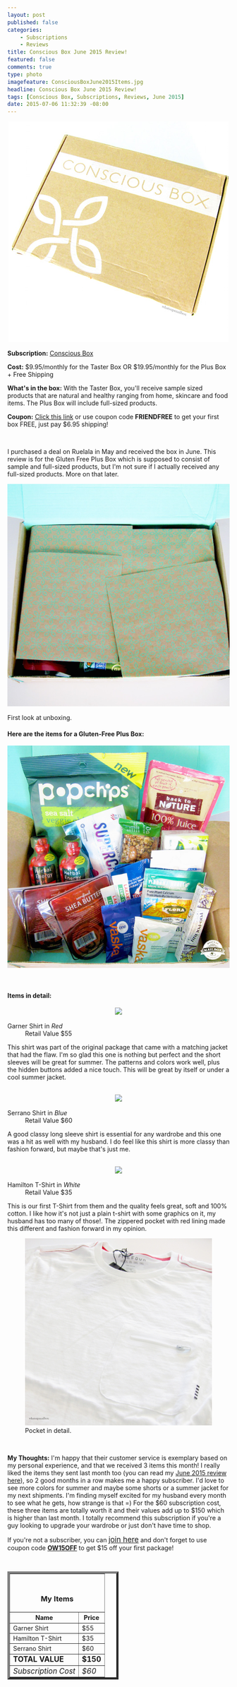 ```yaml
---
layout: post
published: false
categories: 
    - Subscriptions
    - Reviews
title: Conscious Box June 2015 Review!
featured: false
comments: true
type: photo
imagefeature: ConsciousBoxJune2015Items.jpg
headline: Conscious Box June 2015 Review!
tags: [Conscious Box, Subscriptions, Reviews, June 2015]
date: 2015-07-06 11:32:39 -08:00
---
```


<center><img src='/images/ConsciousBoxJune2015Box.jpg'></center>
<p><b>Subscription:</b> <a href="http://shop.pe/v3T5B" target="_blank">Conscious Box</a></p>
<p><b>Cost:</b> $9.95/monthly for the Taster Box OR $19.95/monthly for the Plus Box + Free Shipping</p>
<p><b>What's in the box:</b> With the Taster Box, you'll receive sample sized products that are natural and healthy ranging from home, skincare and food items. The Plus Box will include full-sized products.</p>
<p><b>Coupon:</b> <a href="http://shop.pe/v3T5B" target="_blank">Click this link</a> or use coupon code <b>FRIENDFREE</b> to get your first box FREE, just pay $6.95 shipping!</p>
<br>

<p>I purchased a deal on Ruelala in May and received the box in June. This review is for the Gluten Free Plus Box which is supposed to consist of sample and full-sized products, but I'm not sure if I actually received any full-sized products. More on that later.</p>

<p><center><img src='/images/ConsciousBoxJune2015OpenBox.jpg'></center></p>
<p>First look at unboxing.</p>

<H4>Here are the items for a Gluten-Free Plus Box:</H4>
<p><center><img src='/images/ConsciousBoxJune2015Items.jpg'></center></p>
<br>

<H4>Items in detail:</H4>
<p><center><img src='/images/ConsciousBoxJune2015.jpg'></center></p>
<DL>
<DT>Garner Shirt in <i>Red</i></DT>
<DD>Retail Value $55</DD>
</DL>

<p>This shirt was part of the original package that came with a matching jacket that had the flaw. I'm so glad this one is nothing but perfect and the short sleeves will be great for summer. The patterns and colors work well, plus the hidden buttons added a nice touch. This will be great by itself or under a cool summer jacket.</p>
<br>

<center><img src='/images/ConsciousBoxJune2015.jpg'></center>
<DL>
<DT>Serrano Shirt in <i>Blue</i></DT>
<DD>Retail Value $60</DD>
</DL>

<p>A good classy long sleeve shirt is essential for any wardrobe and this one was a hit as well with my husband. I do feel like this shirt is more classy than fashion forward, but maybe that's just me.</p> 
<br>

<center><img src='/images/ConsciousBoxJune2015.jpg'></center>
<DL>
<DT>Hamilton T-Shirt in <i>White</i></DT>
<DD>Retail Value $35</DD>
</DL>

<p>This is our first T-Shirt from them and the quality feels great, soft and 100% cotton. I like how it's not just a plain t-shirt with some graphics on it, my husband has too many of those!. The zippered pocket with red lining made this different and fashion forward in my opinion.</p>
<figure>
      <center><img src='/images/FiveFourClubJuly2015Tshirtpocket.jpg'></center>
      <figcaption>Pocket in detail.</figcaption>
</figure>
<br>

<p><i class="icon-exclamation-sign"></i><b> My Thoughts:</b> I'm happy that their customer service is exemplary based on my personal experience, and that we received 3 items this month! I really liked the items they sent last month too (you can read my <a href="http://whatsupmailbox.com/subscriptions/reviews/Five-Four-Club-June-2015-Review/" target="_blank">June 2015 review here</a>), so 2 good months in a row makes me a happy subscriber. I'd love to see more colors for summer and maybe some shorts or a summer jacket for my next shipments. I'm finding myself excited for my husband every month to see what he gets, how strange is that =) For the $60 subscription cost, these three items are totally worth it and their values add up to $150 which is higher than last month. I totally recommend this subscription if you're a guy looking to upgrade your wardrobe or just don't have time to shop.</p>

<p>If you're not a subscriber, you can <a href="http://fivefourclub.7eer.net/c/164125/122548/2570" target="_blank"><big>join here</big></a> and don't forget to use coupon code <a href="http://fivefourclub.7eer.net/c/164125/122548/2570" target="_blank"><b>OW15OFF</b></a> to get $15 off your first package!</p>
<br>

<TABLE  BORDER="5" style="width:50%">
   <TR>
      <TH COLSPAN="2">
         <H3><BR><center>My Items</center></H3>
      </TH>
   </TR>
      <TH>Name</TH>
      <TH>Price</TH>
  <TR>
      <TD>Garner Shirt</TD>
      <TD>$55</TD>
   </TR>
   <TR>
      <TD>Hamilton T-Shirt</TD>
      <TD>$35</TD>
   </TR>
   <TR>
      <TD>Serrano Shirt</TD>
      <TD>$60</TD>
   </TR>
   <TR>
      <TD><b><big>TOTAL VALUE</big></b></TD>
      <TD><b><big>$150</big></b></TD>
   </TR>
   <TR>
      <TD><i><big>Subscription Cost</big></i></TD>
      <TD><i><big>$60</big></i></TD>
   </TR>
</TABLE>
